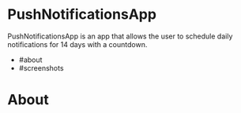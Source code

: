 # PushNotificationsApp

PushNotificationsApp is an app that allows the user to schedule daily notifications for 14 days with a countdown.

- #about
- #screenshots

# About





